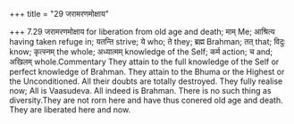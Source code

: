 +++
title = "29 जरामरणमोक्षाय"

+++
7.29 जरामरणमोक्षाय for liberation from old age and death; माम् Me;
आश्रित्य having taken refuge in; यतन्ति strive; ये who; ते they; ब्रह्म
Brahman; तत् that; विदुः know; कृत्स्नम् the whole; अध्यात्मम् knowledge
of the Self; कर्म action; च and; अखिलम् whole.Commentary They attain to
the full knowledge of the Self or perfect knowledge of Brahman. They
attain to the Bhuma or the Highest or the Unconditioned. All their
doubts are totally destroyed. They fully realise now; All is Vaasudeva.
All indeed is Brahman. There is no such thing as diversity.They are not
rorn here and have thus conered old age and death. They are liberated
here and now.
